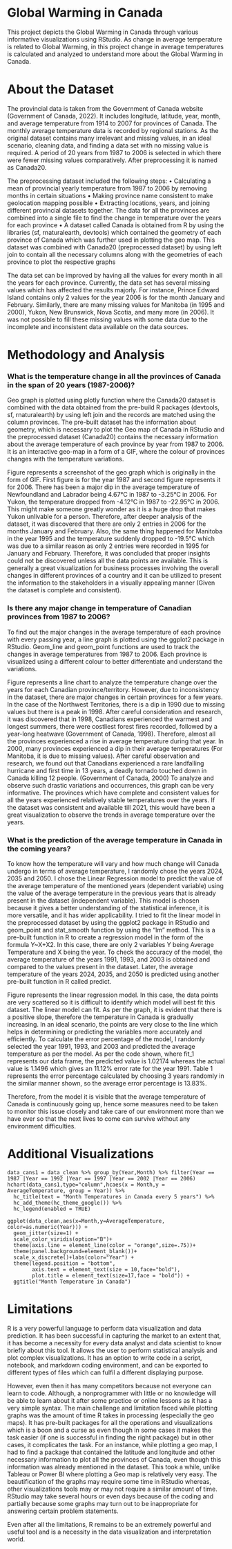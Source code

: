 # Global Warming in Canada
This project depicts the Global Warming in Canada through various informative visualizations using RStudio. As change in average temperature is related to Global Warming, in this project change in average temperatures is calculated and analyzed to understand more about the Global Warming in Canada. 

# About the Dataset
The provincial data is taken from the Government of Canada website (Government of Canada, 2022). It includes longitude, latitude, year, month, and average temperature from 1914 to 2007 for provinces of Canada. The monthly average temperature data is recorded by regional stations. As the original dataset contains many irrelevant and missing values, in an ideal scenario, cleaning data, and finding a data set with no missing value is required. A period of 20 years from 1987 to 2006 is selected in which there were fewer missing values comparatively. After preprocessing it is named as Canada20.

The preprocessing dataset included the following steps:
  • Calculating a mean of provincial yearly temperature from 1987 to 2006 by removing months in certain situations
  • Making province name consistent to make geolocation mapping possible
  • Extracting locations, years, and joining different provincial datasets together. The data for all the provinces are combined into a single file to find     the change in temperature over the years for each province
  • A dataset called Canada is obtained from R by using the libraries (sf, rnaturalearth, devtools) which contained the geometry of each province of Canada     which was further used in plotting the geo map. This dataset was combined with Canada20 (preprocessed dataset) by using left join to contain all the      necessary columns along with the geometries of each province to plot the respective graphs

The data set can be improved by having all the values for every month in all the years for each province. Currently, the data set has several missing values which has affected the results majorly. For instance, Prince Edward Island contains only 2 values for the year 2006 is for the month January and February. Similarly, there are many missing values for Manitoba (in 1995 and 2000), Yukon, New Brunswick, Nova Scotia, and many more (in 2006). It was not possible to fill these missing values with some data due to the incomplete and inconsistent data available on the data sources. 

# Methodology and Analysis

### What is the temperature change in all the provinces of Canada in the span of 20 years (1987-2006)?
Geo graph is plotted using plotly function where the Canada20 dataset is combined with the data obtained from the pre-build R packages (devtools, sf, rnaturalearth) by using left join and the records are matched using the column provinces. The pre-built dataset has the information about geometry, which is necessary to plot the Geo map of Canada in RStudio and the preprocessed dataset (Canada20) contains the necessary information about the average temperature of each province by year from 1987 to 2006. It is an interactive geo-map in a form of a GIF, where the colour of provinces changes with the temperature variations. 

Figure represents a screenshot of the geo graph which is originally in the form of GIF. First figure is for the year 1987 and second figure represents it for 2006. There has been a major dip in the average temperature of Newfoundland and Labrador being 4.67°C in 1987 to -3.25°C in 2006. For Yukon, the temperature dropped from -4.12°C in 1987 to -22.95°C in 2006. This might make someone greatly wonder as it is a huge drop that makes Yukon unlivable for a person. Therefore, after deeper analysis of the dataset, it was discovered that there are only 2 entries in 2006 for the months January and February. Also, the same thing happened for Manitoba in the year 1995 and the temperature suddenly dropped to -19.5°C which was due to a similar reason as only 2 entries were recorded in 1995 for January and February. Therefore, it was concluded that proper insights could not be discovered unless all the data points are available. This is generally a great visualization for business processes involving the overall changes in different provinces of a country and it can be utilized to present the information to the stakeholders in a visually appealing manner (Given the dataset is complete and consistent).

### Is there any major change in temperature of Canadian provinces from 1987 to 2006?
To find out the major changes in the average temperature of each province with every passing year, a line graph is plotted using the ggplot2 package in RStudio. Geom_line and geom_point functions are used to track the changes in average temperatures from 1987 to 2006. Each province is visualized using a different colour to better differentiate and understand the variations. 

Figure represents a line chart to analyze the temperature change over the years for each Canadian province/territory. However, due to inconsistency in the dataset, there are major changes in certain provinces for a few years. In the case of the Northwest Territories, there is a dip in 1990 due to missing values but there is a peak in 1998. After careful consideration and research, it was discovered that in 1998, Canadians experienced the warmest and longest summers, there were costliest forest fires recorded, followed by a year-long heatwave (Government of Canada, 1998). Therefore, almost all the provinces experienced a rise in average temperature during that year. In 2000, many provinces experienced a dip in their average temperatures (For Manitoba, it is due to
missing values). After careful observation and research, we found out that Canadians experienced a rare landfalling hurricane and first time in 13 years, a deadly tornado touched down in Canada killing 12 people. (Government of Canada, 2000) To analyze and observe such drastic variations and occurrences, this graph can be very informative. The provinces which have complete and consistent values for all the years experienced relatively stable temperatures over the years. If the dataset was consistent and available till 2021, this would have been a great visualization to observe the trends in average temperature over the years. 

### What is the prediction of the average temperature in Canada in the coming years?
To know how the temperature will vary and how much change will Canada undergo in terms of average temperature, I randomly chose the years 2024, 2035 and 2050. I chose the Linear Regression model to predict the value of the average temperature of the mentioned years (dependent variable) using the value of the average temperature in the previous years that is already present in the dataset (independent variable). This model is chosen because it gives a better understanding of the statistical inference, it is more versatile, and it has wider applicability. I tried to fit the linear model in the preprocessed dataset by using the ggplot2 package in RStudio and geom_point and stat_smooth function by using the “lm” method. This is a pre-built function in R to create a regression model in the form of the formula Y~X+X2. In this case, there are only 2 variables Y being Average Temperature and X being the year. To check the accuracy of the model, the average temperature of the years 1991, 1993, and 2003 is obtained and compared to the values present in the dataset. Later, the average temperature of the years 2024, 2035, and 2050 is predicted using another pre-built function in R called predict. 

Figure represents the linear regression model. In this case, the data points are very scattered so it is difficult to identify which model will best fit this dataset. The linear model can fit. As per the graph, it is evident that there is a positive slope, therefore the temperature in Canada is gradually increasing. In an ideal scenario, the points are very close to the line which helps in determining or predicting the variables more accurately and efficiently. To calculate the error percentage of the model, I randomly selected the year 1991, 1993, and 2003 and predicted the average temperature as per the model. As per the code shown, where fit_1 represents our data frame, the predicted value is 1.02174 whereas the actual value is 1.1496 which gives an 11.12% error rate for the year 1991. Table 1 represents the error percentage calculated by choosing 3 years randomly in the similar manner shown, so the average error percentage is 13.83%.

Therefore, from the model it is visible that the average temperature of Canada is continuously going up, hence some measures need to be taken to monitor this issue closely and take care of our environment more than we have ever so that the next lives to come can survive without any environment difficulties. 

# Additional Visualizations
```
data_cans1 = data_clean %>% group_by(Year,Month) %>% filter(Year == 1987 |Year == 1992 |Year == 1997 |Year == 2002 |Year == 2006) 
hchart(data_cans1,type="column",hcaes(x = Month,y = AverageTemperature, group = Year)) %>%
  hc_title(text = "Month Temperatures in Canada every 5 years") %>%
  hc_add_theme(hc_theme_google()) %>%
  hc_legend(enabled = TRUE)
```

```
ggplot(data_clean,aes(x=Month,y=AverageTemperature, color=as.numeric(Year))) + 
  geom_jitter(size=1) +
  scale_color_viridis(option="B")+
  theme(axis.line = element_line(color = "orange",size=.75))+
  theme(panel.background=element_blank())+
  scale_x_discrete()+labs(color="Year") +
  theme(legend.position = "bottom",
        axis.text = element_text(size = 10,face="bold"),
        plot.title = element_text(size=17,face = "bold")) + 
  ggtitle("Month Temperature in Canada") 
```
# Limitations
R is a very powerful language to perform data visualization and data prediction. It has been successful in capturing the market to an extent that, it has become a necessity for every data analyst and data scientist to know briefly about this tool. It allows the user to perform statistical analysis and plot
complex visualizations. It has an option to write code in a script, notebook, and markdown coding environment, and can be exported to different types of files which can fulfil a different displaying purpose.

However, even then it has many competitors because not everyone can learn to code. Although, a nonprogrammer with little or no knowledge will be able to learn about it after some practice or online lessons as it has a very simple syntax. The main challenge and limitation faced while plotting graphs was the amount of time R takes in processing (especially the geo maps). It has pre-built packages for all the operations and visualizations which is a boon and a curse as even though in some cases it makes the task easier (if one is successful in finding the right package) but in other cases, it complicates the task. For an instance, while plotting a geo map, I had to find a package that contained the latitude and longitude and other necessary information to plot all the provinces of Canada, even though this information was already mentioned in the dataset. This took a while, unlike Tableau or Power BI where plotting a Geo map is relatively very easy. The beautification of the graphs may require some time in RStudio whereas, other visualizations tools may or may not require a similar amount of time. RStudio may take several hours or even days because of the coding and partially because some graphs may turn out to be inappropriate for answering certain problem statements. 

Even after all the limitations, R remains to be an extremely powerful and useful tool and is a necessity in the data visualization and interpretation world.
